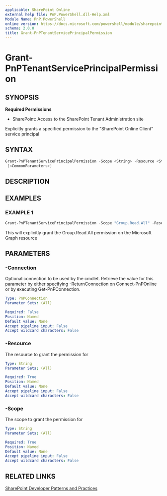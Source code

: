 ```yaml
---
applicable: SharePoint Online
external help file: PnP.PowerShell.dll-Help.xml
Module Name: PnP.PowerShell
online version: https://docs.microsoft.com/powershell/module/sharepoint-pnp/grant-pnptenantserviceprincipalpermission
schema: 2.0.0
title: Grant-PnPTenantServicePrincipalPermission
---
```


# Grant-PnPTenantServicePrincipalPermission

## SYNOPSIS

**Required Permissions**

* SharePoint: Access to the SharePoint Tenant Administration site

Explicitly grants a specified permission to the "SharePoint Online Client" service principal

## SYNTAX

```powershell
Grant-PnPTenantServicePrincipalPermission -Scope <String> -Resource <String> [-Connection <PnPConnection>]
 [<CommonParameters>]
```

## DESCRIPTION

## EXAMPLES

### EXAMPLE 1
```powershell
Grant-PnPTenantServicePrincipalPermission -Scope "Group.Read.All" -Resource "Microsoft Graph"
```

This will explicitly grant the Group.Read.All permission on the Microsoft Graph resource

## PARAMETERS

### -Connection
Optional connection to be used by the cmdlet. Retrieve the value for this parameter by either specifying -ReturnConnection on Connect-PnPOnline or by executing Get-PnPConnection.

```yaml
Type: PnPConnection
Parameter Sets: (All)

Required: False
Position: Named
Default value: None
Accept pipeline input: False
Accept wildcard characters: False
```

### -Resource
The resource to grant the permission for

```yaml
Type: String
Parameter Sets: (All)

Required: True
Position: Named
Default value: None
Accept pipeline input: False
Accept wildcard characters: False
```

### -Scope
The scope to grant the permission for

```yaml
Type: String
Parameter Sets: (All)

Required: True
Position: Named
Default value: None
Accept pipeline input: False
Accept wildcard characters: False
```

## RELATED LINKS

[SharePoint Developer Patterns and Practices](https://aka.ms/sppnp)